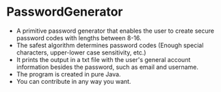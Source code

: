 # PasswordGenerator

- A primitive password generator that enables the user to create secure password codes with lengths between 8-16.
- The safest algorithm determines password codes (Enough special characters, upper-lower case sensitivity, etc.)
- It prints the output in a txt file with the user's general account information besides the password, such as email and username.
- The program is created in pure Java.
- You can contribute in any way you want. 
